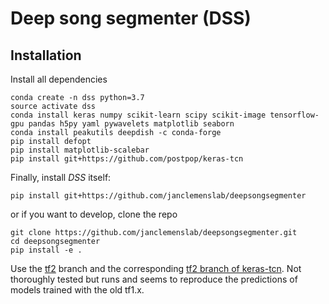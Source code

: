 # Deep song segmenter (DSS)

## Installation
Install all dependencies
```shell
conda create -n dss python=3.7
source activate dss
conda install keras numpy scikit-learn scipy scikit-image tensorflow-gpu pandas h5py yaml pywavelets matplotlib seaborn
conda install peakutils deepdish -c conda-forge
pip install defopt
pip install matplotlib-scalebar
pip install git+https://github.com/postpop/keras-tcn
```

Finally, install _DSS_ itself:
```shell
pip install git+https://github.com/janclemenslab/deepsongsegmenter
```
or if you want to develop, clone the repo
```shell
git clone https://github.com/janclemenslab/deepsongsegmenter.git
cd deepsongsegmenter
pip install -e .
```

Use the [tf2](https://github.com/janclemenslab/deepsongsegmenter/tree/tf2) branch and the corresponding [tf2 branch of keras-tcn](https://github.com/postpop/keras-tcn/tree/tf2). Not thoroughly tested but runs and seems to reproduce the predictions of models trained with the old tf1.x.